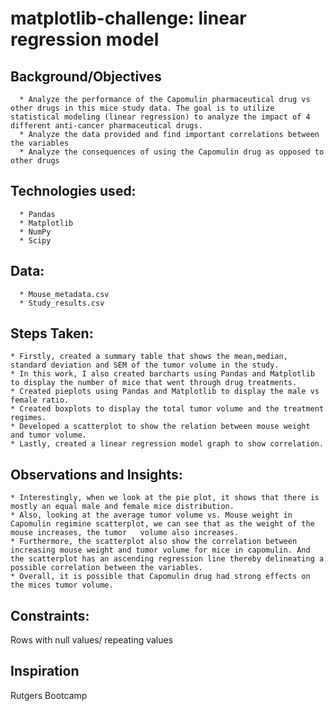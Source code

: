# matplotlib-challenge: linear regression model

   ## Background/Objectives
      * Analyze the performance of the Capomulin pharmaceutical drug vs other drugs in this mice study data. The goal is to utilize statistical modeling (linear regression) to analyze the impact of 4 different anti-cancer pharmaceutical drugs. 
      * Analyze the data provided and find important correlations between the variables
      * Analyze the consequences of using the Capomulin drug as opposed to other drugs

   ## Technologies used:
      * Pandas
      * Matplotlib
      * NumPy
      * Scipy

   ## Data:
      * Mouse_metadata.csv
      * Study_results.csv

   ## Steps Taken:
    * Firstly, created a summary table that shows the mean,median, standard deviation and SEM of the tumor volume in the study.
    * In this work, I also created barcharts using Pandas and Matplotlib to display the number of mice that went through drug treatments.
    * Created pieplots using Pandas and Matplotlib to display the male vs female ratio.
    * Created boxplots to display the total tumor volume and the treatment regimes.
    * Developed a scatterplot to show the relation between mouse weight and tumor volume.
    * Lastly, created a linear regression model graph to show correlation.

   ## Observations and Insights:
    * Interestingly, when we look at the pie plot, it shows that there is mostly an equal male and female mice distribution.
    * Also, looking at the average tumor volume vs. Mouse weight in Capomulin regimine scatterplot, we can see that as the weight of the mouse increases, the tumor   volume also increases.
    * Furthermore, the scatterplot also show the correlation between increasing mouse weight and tumor volume for mice in capomulin. And the scatterplot has an ascending regression line thereby delineating a possible correlation between the variables.
    * Overall, it is possible that Capomulin drug had strong effects on the mices tumor volume.
   
   ## Constraints:
   Rows with null values/ repeating values
   ## Inspiration
  Rutgers Bootcamp
